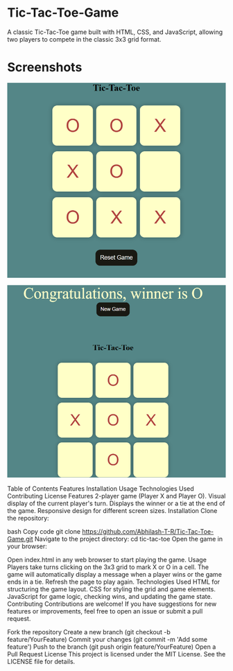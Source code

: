 # Tic-Tac-Toe-Game
A classic Tic-Tac-Toe game built with HTML, CSS, and JavaScript, allowing two players to compete in the classic 3x3 grid format.

# Screenshots
![image-alt](https://github.com/Abhilash-T-R/Tic-Tac-Toe-Game/blob/c30f1b1f5c98d45e8844dfffdf278b24493cac17/2024-11-05%2000_21_58-Tic-Tac-Toe.png)

![image-alt](https://github.com/Abhilash-T-R/Tic-Tac-Toe-Game/blob/c30f1b1f5c98d45e8844dfffdf278b24493cac17/2024-11-05%2000_22_57-Settings.png)

Table of Contents
Features
Installation
Usage
Technologies Used
Contributing
License
Features
2-player game (Player X and Player O).
Visual display of the current player's turn.
Displays the winner or a tie at the end of the game.
Responsive design for different screen sizes.
Installation
Clone the repository:

bash
Copy code
git clone https://github.com/Abhilash-T-R/Tic-Tac-Toe-Game.git
Navigate to the project directory:
cd tic-tac-toe
Open the game in your browser:

Open index.html in any web browser to start playing the game.
Usage
Players take turns clicking on the 3x3 grid to mark X or O in a cell.
The game will automatically display a message when a player wins or the game ends in a tie.
Refresh the page to play again.
Technologies Used
HTML for structuring the game layout.
CSS for styling the grid and game elements.
JavaScript for game logic, checking wins, and updating the game state.
Contributing
Contributions are welcome! If you have suggestions for new features or improvements, feel free to open an issue or submit a pull request.

Fork the repository
Create a new branch (git checkout -b feature/YourFeature)
Commit your changes (git commit -m 'Add some feature')
Push to the branch (git push origin feature/YourFeature)
Open a Pull Request
License
This project is licensed under the MIT License. See the LICENSE file for details.
